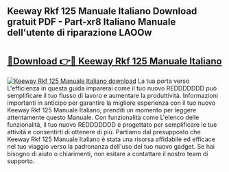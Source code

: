## Keeway Rkf 125 Manuale Italiano Download gratuit PDF - Part-xr8 Italiano Manuale dell'utente di riparazione LAOOw

# <h2><a href="http://dffx9th.blite.top/?on=Keeway+Rkf+125+Manuale+Italiano">🔗Download 👉🔴 Keeway Rkf 125 Manuale Italiano</a></h2>

[![Keeway Rkf 125 Manuale Italiano download](https://i.imgur.com/lujVjoI.png)](http://dffx9th.blite.top/?on=Keeway+Rkf+125+Manuale+Italiano)
La tua porta verso L'efficienza in questa guida imparerai come il tuo nuovo REDDDDDDD può semplificare il tuo flusso di lavoro e aumentare la produttività. Informazioni importanti in anticipo per garantire la migliore esperienza con il tuo nuovo Keeway Rkf 125 Manuale Italiano, prenditi un momento per leggere attentamente questo Manuale. Con funzionalità come L'elenco delle funzionalità, il tuo nuovo REDDDDDDD è progettato per semplificare le tue attività e consentirti di ottenere di più. Partiamo dal presupposto che Keeway Rkf 125 Manuale Italiano è stata una risorsa affidabile ed efficace nel tuo viaggio verso la padronanza dell'uso del tuo nuovo gadget. Se hai bisogno di aiuto o chiarimenti, non esitare a contattare il nostro team di supporto.
